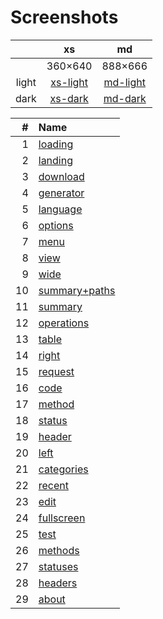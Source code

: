 # Screenshots

 &nbsp;|xs|md
:---:|:---:|:---:
&nbsp;|360&times;640|888&times;666
light|[xs-light](./light-xs.md)|[md-light](./light-md.md)
dark|[xs-dark](./dark-xs.md)|[md-dark](./dark-md.md)


|#|Name|
|---:|:---|
|1|[loading](./01_loading.md)|
|2|[landing](./02_landing.md)|
|3|[download](./03_download.md)|
|4|[generator](./04_generator.md)|
|5|[language](./05_language.md)|
|6|[options](./06_options.md)|
|7|[menu](./07_menu.md)|
|8|[view](./08_view.md)|
|9|[wide](./09_wide.md)|
|10|[summary+paths](./10_summary+paths.md)|
|11|[summary](./11_summary.md)|
|12|[operations](./12_operations.md)|
|13|[table](./13_table.md)|
|14|[right](./14_right.md)|
|15|[request](./15_request.md)|
|16|[code](./16_code.md)|
|17|[method](./17_method.md)|
|18|[status](./18_status.md)|
|19|[header](./19_header.md)|
|20|[left](./20_left.md)|
|21|[categories](./21_categories.md)|
|22|[recent](./22_recent.md)|
|23|[edit](./23_edit.md)|
|24|[fullscreen](./24_fullscreen.md)|
|25|[test](./25_test.md)|
|26|[methods](./26_methods.md)|
|27|[statuses](./27_statuses.md)|
|28|[headers](./28_headers.md)|
|29|[about](./29_about.md)|

